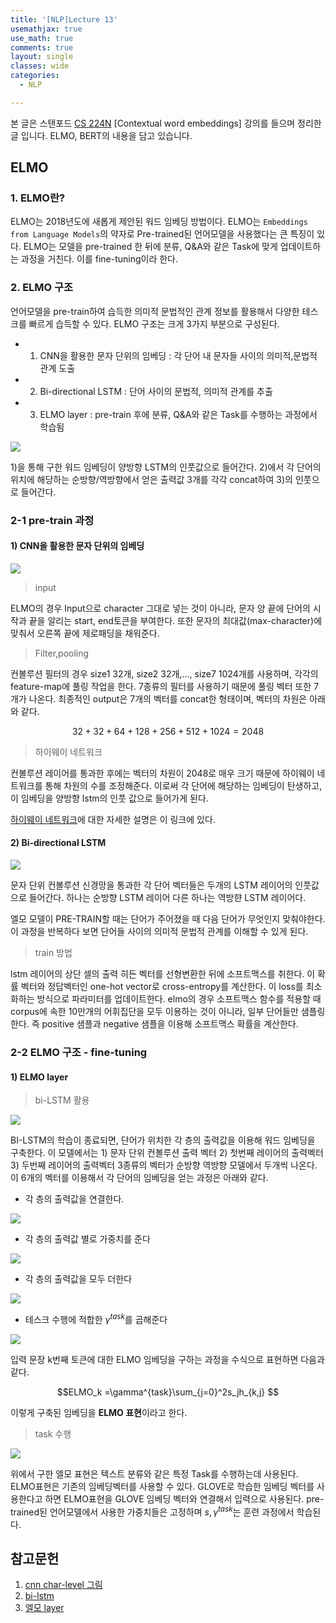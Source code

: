 ```yaml
--- 
title: '[NLP]Lecture 13'
usemathjax: true
use_math: true
comments: true
layout: single
classes: wide
categories:
  - NLP

---
```


본 글은 스탠포드 [CS 224N](https://web.stanford.edu/class/archive/cs/cs224n/cs224n.1194/) [Contextual word embeddings] 강의를 들으며 정리한 글 입니다. ELMO, BERT의 내용을 담고 있습니다. 

## ELMO

### 1. ELMO란?

ELMO는 2018년도에 새롭게 제안된 워드 임베딩 방법이다. ELMO는 `Embeddings from Language Models`의 약자로 Pre-trained된 언어모델을 사용했다는 큰 특징이 있다. ELMO는 모델을 pre-trained 한 뒤에 분류, Q&A와 같은 Task에 맞게 업데이트하는 과정을 거친다. 이를 fine-tuning이라 한다. 

### 2. ELMO 구조

언어모델을 pre-train하여 습득한 의미적 문법적인 관계 정보를 활용해서 다양한 테스크를 빠르게 습득할 수 있다. ELMO 구조는 크게 3가지 부분으로 구성된다. 

- 1) CNN을 활용한 문자 단위의 임베딩 : 각 단어 내 문자들 사이의 의미적,문법적 관계 도출
- 2) Bi-directional LSTM : 단어 사이의 문법적, 의미적 관계를 추출
- 3) ELMO layer : pre-train 후에 분류, Q&A와 같은 Task를 수행하는 과정에서 학습됨

![](https://i.imgur.com/mfHGfHS.png)


1)을 통해 구한 워드 임베딩이 양방향 LSTM의 인풋값으로 들어간다. 2)에서 각 단어의 위치에 해당하는 순방향/역방향에서 얻은 출력값 3개를 각각 concat하여 3)의 인풋으로 들어간다. 

### 2-1 pre-train 과정

#### 1) CNN을 활용한 문자 단위의 임베딩

![](https://i.imgur.com/EgS4B68.png)

> input
    
ELMO의 경우 Input으로 character 그대로 넣는 것이 아니라, 문자 양 끝에 단어의 시작과 끝을 알리는 start, end토큰을 부여한다. 또한 문자의 최대값(max-character)에 맞춰서 오른쪽 끝에 제로패딩을 채워준다.

> Filter,pooling

컨볼루션 필터의 경우 size1 32개, size2 32개,..., size7 1024개를 사용하며, 각각의 feature-map에 풀링 작업을 한다. 7종류의 필터를 사용하기 때문에 풀링 벡터 또한 7개가 나온다. 최종적인 output은 7개의 벡터를 concat한 형태이며, 벡터의 차원은 아래와 같다.

$$32+32+64+128+256+512+1024=2048$$

> 하이웨이 네트워크 
    
컨볼루션 레이어를 통과한 후에는 벡터의 차원이 2048로 매우 크기 때문에 하이웨이 네트워크를 통해 차원의 수를 조정해준다. 이로써 각 단어에 해당하는 임베딩이 탄생하고, 이 임베딩을 양방향 lstm의 인풋 값으로 들어가게 된다. 

[하이웨이 네트워크](https://whdbfla6.github.io/nlp/NLP-Lecture12/)에 대한 자세한 설명은 이 링크에 있다.

#### 2) Bi-directional LSTM 

![](https://miro.medium.com/max/875/1*ko2Ut74J_oMxF4jSo1VnCg.png)

문자 단위 컨볼루션 신경망을 통과한 각 단어 벡터들은 두개의 LSTM 레이어의 인풋값으로 들어간다. 하나는 순방향 LSTM 레이어 다른 하나는 역방햔 LSTM 레이어다. 

엘모 모델이 PRE-TRAIN할 때는 단어가 주어졌을 때 다음 단어가 무엇인지 맞춰야한다. 이 과정을 반복하다 보면 단어들 사이의 의미적 문법적 관계를 이해할 수 있게 된다. 
    
> train 방법
    
lstm 레이어의 상단 셀의 출력 히든 벡터를 선형변환한 뒤에 소프트맥스를 취한다. 이 확률 벡터와 정답벡터인 one-hot vector로 cross-entropy를 계산한다. 이 loss를 최소화하는 방식으로 파라미터를 업데이트한다. elmo의 경우 소프트맥스 함수를 적용할 때 corpus에 속한 10만개의 어휘집단을 모두 이용하는 것이 아니라, 일부 단어들만 샘플링한다. 즉 positive 샘플과 negative 샘플을 이용해 소프트맥스 확률을 계산한다. 


### 2-2 ELMO 구조 - fine-tuning

#### 1) ELMO layer

> bi-LSTM 활용 
    
![](https://wikidocs.net/images/page/33930/playwordvector.PNG)

BI-LSTM의 학습이 종료되면, 단어가 위치한 각 층의 출력값을 이용해 워드 임베딩을 구축한다. 이 모델에서는 1) 문자 단위 컨볼루션 출력 벡터 2) 첫번째 레이어의 출력벡터 3) 두번째 레이어의 출력벡터 3종류의 벡터가 순방향 역방향 모델에서 두개씩 나온다. 이 6개의 벡터를 이용해서 각 단어의 임베딩을 얻는 과정은 아래와 같다. 

- 각 층의 출력값을 연결한다. 

![](https://wikidocs.net/images/page/33930/concatenate.PNG)

- 각 층의 출력값 별로 가중치를 준다 

![](https://wikidocs.net/images/page/33930/weight.PNG)

- 각 층의 출력값을 모두 더한다

![](https://wikidocs.net/images/page/33930/weightedsum.PNG)

- 테스크 수행에 적합한 $\gamma^{task}$를 곱해준다

![](https://wikidocs.net/images/page/33930/scalarparameter.PNG)

입력 문장 k번째 토큰에 대한 ELMO 임베딩을 구하는 과정을 수식으로 표현하면 다음과 같다.

$$ELMO_k =\gamma^{task}\sum_{j=0}^2s_jh_{k,j} $$

이렇게 구축된 임베딩을 **ELMO 표현**이라고 한다. 

> task 수행

![](https://wikidocs.net/images/page/33930/elmorepresentation.PNG)

위에서 구한 엘모 표현은 텍스트 분류와 같은 특정 Task를 수행하는데 사용된다. ELMO표현은 기존의 임베딩벡터를 사용할 수 있다. GLOVE로 학습한 임베딩 벡터를 사용한다고 하면 ELMO표현을 GLOVE 임베딩 벡터와 연결해서 입력으로 사용된다. pre-trained된 언어모델에서 사용한 가중치들은 고정하며 $s,\gamma^{task}$는 훈련 과정에서 학습된다. 

## 참고문헌
1. [cnn char-level 그림](https://arxiv.org/pdf/1602.02410.pdf)
2. [bi-lstm](https://medium.com/saarthi-ai/elmo-for-contextual-word-embedding-for-text-classification-24c9693b0045)
3. [엘모 layer](https://wikidocs.net/33930)
